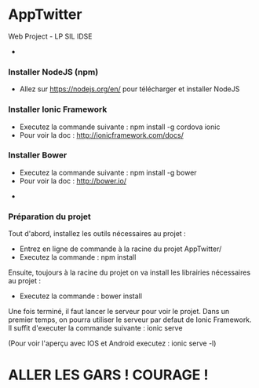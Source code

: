 # AppTwitter
Web Project - LP SIL IDSE

-

### Installer NodeJS (npm)
+ Allez sur https://nodejs.org/en/ pour télécharger et installer NodeJS

### Installer Ionic Framework
+ Executez la commande suivante : npm install -g cordova ionic
+ Pour voir la doc : http://ionicframework.com/docs/

### Installer Bower
+ Executez la commande suivante : npm install -g bower
+ Pour voir la doc : http://bower.io/

-

### Préparation du projet

Tout d'abord, installez les outils nécessaires au projet :
+ Entrez en ligne de commande à la racine du projet AppTwitter/
+ Executez la commande : npm install


Ensuite, toujours à la racine du projet on va install les librairies nécessaires au projet :
+ Executez la commande : bower install


Une fois terminé, il faut lancer le serveur pour voir le projet.
Dans un premier temps, on pourra utiliser le serveur par defaut de Ionic Framework.
Il suffit d'executer la commande suivante : ionic serve

(Pour voir l'aperçu avec IOS et Android executez : ionic serve -l)

# ALLER LES GARS ! COURAGE !

